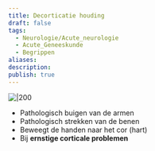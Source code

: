 ```yaml
---
title: Decorticatie houding
draft: false
tags:
  - Neurologie/Acute_neurologie
  - Acute_Geneeskunde
  - Begrippen
aliases: 
description: 
publish: true
---
```


![|200](https://i.imgur.com/f7bO6Jl.png)

- Pathologisch buigen van de armen
- Pathologisch strekken van de benen
- Beweegt de handen naar het cor (hart)
- Bij **ernstige corticale problemen**